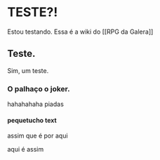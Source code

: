 <!-- TITLE: Teste -->
<!-- SUBTITLE: Nada a declarar -->

# TESTE?!
Estou testando. Essa é a wiki do [[RPG da Galera]]
## Teste.
Sim, um teste.
### O palhaço o joker.
hahahahaha piadas
#### pequetucho text
assim que é 
por aqui

aqui é assim
